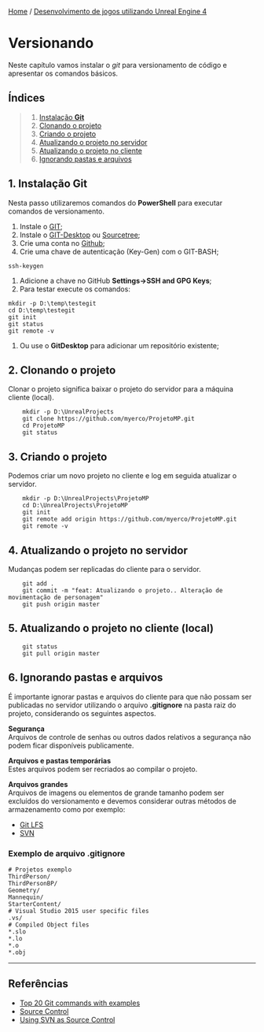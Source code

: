 [Home](https://myerco.github.io/unreal-engine) / [Desenvolvimento de jogos utilizando Unreal Engine 4](https://myerco.github.io/unreal-engine/unreal.html)

# Versionando
Neste capítulo vamos instalar o *git* para versionamento de código e apresentar
os comandos básicos.

## Índices
> 1. [Instalação **Git**](#1)
> 1. [Clonando o projeto](#2)
> 1. [Criando o projeto](#3)
> 1. [Atualizando o projeto no servidor](#4)
> 1. [Atualizando o projeto no cliente](#5)
> 1. [Ignorando pastas e arquivos](#6)

<a name="1"></a>
## 1. Instalação Git
Nesta passo utilizaremos comandos do **PowerShell** para executar comandos de versionamento.

1. Instale o [GIT](https://git-scm.com/downloads);
1. Instale o [GIT-Desktop](https://desktop.github.com/) ou [Sourcetree](https://www.sourcetreeapp.com/);
1. Crie uma conta no [Github](https://github.com/);
1. Crie uma chave de autenticação (Key-Gen) com o GIT-BASH;
```shell
ssh-keygen
```
1. Adicione a chave no GitHub **Settings->SSH and GPG Keys**;
1. Para testar execute os comandos:
```shell
mkdir -p D:\temp\testegit
cd D:\temp\testegit
git init
git status
git remote -v
```
1. Ou use o **GitDesktop** para adicionar um repositório existente;

<a name="2"></a>
## 2. Clonando o projeto
Clonar o projeto significa baixar o projeto do servidor para a máquina cliente (local).

```shell
    mkdir -p D:\UnrealProjects
    git clone https://github.com/myerco/ProjetoMP.git
    cd ProjetoMP
    git status
```
<a name="3"></a>
## 3. Criando o projeto
Podemos criar um novo projeto no cliente e log em seguida atualizar o servidor.

```shell
    mkdir -p D:\UnrealProjects\ProjetoMP
    cd D:\UnrealProjects\ProjetoMP
    git init
    git remote add origin https://github.com/myerco/ProjetoMP.git
    git remote -v
```

<a name="4"></a>
## 4. Atualizando o projeto no servidor
Mudanças podem ser replicadas do cliente para o servidor.
```shell
    git add .
    git commit -m "feat: Atualizando o projeto.. Alteração de movimentação de personagem"
    git push origin master
```
<a name="5"></a>
## 5. Atualizando o projeto no cliente (local)
```shell
    git status
    git pull origin master
```
<a name="6"></a>
## 6. Ignorando pastas e arquivos
É importante ignorar pastas e arquivos do cliente para que não possam ser publicadas no servidor utilizando o arquivo **.gitignore** na pasta raiz do projeto, considerando os seguintes aspectos.

**Segurança**  
Arquivos de controle de senhas ou outros dados relativos a segurança não podem ficar disponíveis publicamente.

**Arquivos e pastas temporárias**  
Estes arquivos podem ser recriados ao compilar o projeto.

**Arquivos grandes**  
Arquivos de imagens ou elementos de grande tamanho podem ser excluídos do versionamento e devemos considerar outras métodos de armazenamento como por exemplo:
  - [Git LFS](https://git-lfs.github.com/)
  - [SVN](https://tortoisesvn.net/)

### Exemplo de arquivo .gitignore  
```shell
# Projetos exemplo
ThirdPerson/
ThirdPersonBP/
Geometry/
Mannequin/
StarterContent/
# Visual Studio 2015 user specific files
.vs/
# Compiled Object files
*.slo
*.lo
*.o
*.obj
```

***

## Referências
- [Top 20 Git commands with examples](https://dzone.com/articles/top-20-git-commands-with-examples)
- [Source Control](https://docs.unrealengine.com/en-US/Basics/UI/SourceControl/index.html)
- [Using SVN as Source Control](https://docs.unrealengine.com/en-US/ProductionPipelines/SourceControl/SVN/index.html)
